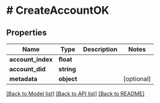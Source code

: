 # # CreateAccountOK

## Properties

Name | Type | Description | Notes
------------ | ------------- | ------------- | -------------
**account_index** | **float** |  |
**account_did** | **string** |  |
**metadata** | **object** |  | [optional]

[[Back to Model list]](../../README.md#models) [[Back to API list]](../../README.md#endpoints) [[Back to README]](../../README.md)
